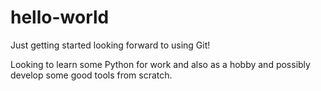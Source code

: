 # hello-world
Just getting started looking forward to using Git!

Looking to learn some Python for work and also as a hobby and possibly develop some good tools from scratch.
